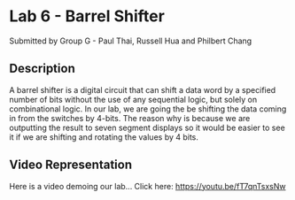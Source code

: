 # Lab 6 - Barrel Shifter
Submitted by Group G - Paul Thai, Russell Hua and Philbert Chang

## Description
A barrel shifter is a digital circuit that can shift a data word by a specified number of bits without the use of any sequential logic, but solely on combinational logic. In our lab, we are going the be shifting the data coming in from the switches by 4-bits. The reason why is because we are outputting the result to seven segment displays so it would be easier to see it if we are shifting and rotating the values by 4 bits. 

## Video Representation
Here is a video demoing our lab... Click here: https://youtu.be/fT7qnTsxsNw
